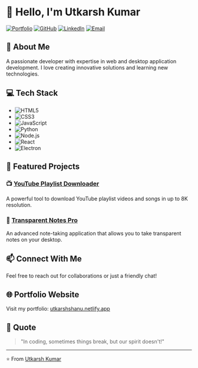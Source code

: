 # 👋 Hello, I'm Utkarsh Kumar

[![Portfolio](https://img.shields.io/badge/Portfolio-utkarshshanu.netlify.app-blue?style=for-the-badge&logo=google-chrome)](https://utkarshshanu.netlify.app/)
[![GitHub](https://img.shields.io/badge/GitHub-100000?style=for-the-badge&logo=github&logoColor=white)](https://github.com/utkarshshanu712)
[![LinkedIn](https://img.shields.io/badge/LinkedIn-0077B5?style=for-the-badge&logo=linkedin&logoColor=white)](https://linkedin.com/in/utkarsh-kumar-8344b1337)
[![Email](https://img.shields.io/badge/Email-D14836?style=for-the-badge&logo=gmail&logoColor=white)](mailto:utkasrshanu712@gmail.com)

## 🚀 About Me
A passionate developer with expertise in web and desktop application development. I love creating innovative solutions and learning new technologies.

## 💻 Tech Stack
- ![HTML5](https://img.shields.io/badge/HTML5-E34F26?style=flat&logo=html5&logoColor=white)
- ![CSS3](https://img.shields.io/badge/CSS3-1572B6?style=flat&logo=css3&logoColor=white)
- ![JavaScript](https://img.shields.io/badge/JavaScript-F7DF1E?style=flat&logo=javascript&logoColor=black)
- ![Python](https://img.shields.io/badge/Python-3776AB?style=flat&logo=python&logoColor=white)
- ![Node.js](https://img.shields.io/badge/Node.js-339933?style=flat&logo=node.js&logoColor=white)
- ![React](https://img.shields.io/badge/React-20232A?style=flat&logo=react&logoColor=61DAFB)
- ![Electron](https://img.shields.io/badge/Electron-47848F?style=flat&logo=electron&logoColor=white)

## 🌟 Featured Projects

### 📺 [YouTube Playlist Downloader](https://github.com/utkarshshanu712/YouTube-Playlist-video-song-Downloader-upto-8k)
A powerful tool to download YouTube playlist videos and songs in up to 8K resolution.

### 📝 [Transparent Notes Pro](https://github.com/utkarshshanu712/transparent-notes-pro)
An advanced note-taking application that allows you to take transparent notes on your desktop.

## 📫 Connect With Me
Feel free to reach out for collaborations or just a friendly chat!

## 🌐 Portfolio Website
Visit my portfolio: [utkarshshanu.netlify.app](https://utkarshshanu.netlify.app/)

## 💭 Quote
> "In coding, sometimes things break, but our spirit doesn't!"

---
⭐️ From [Utkarsh Kumar](https://github.com/utkarshshanu712) 